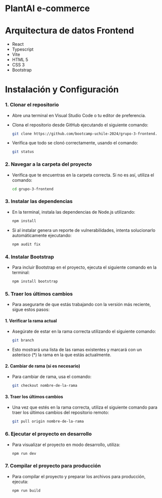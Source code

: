 # PlantAI e-commerce

# Arquitectura de datos Frontend

- React
- Typescript
- Vite
- HTML 5
- CSS 3
- Bootstrap

# Instalación y Configuración

### 1. Clonar el repositorio
- Abre una terminal en Visual Studio Code o tu editor de preferencia.
- Clona el repositorio desde GitHub ejecutando el siguiente comando:

  ```bash
  git clone https://github.com/bootcamp-uchile-2024/grupo-3-frontend.git
- Verifica que todo se clonó correctamente, usando el comando:
  ```bash
  git status
### 2. Navegar a la carpeta del proyecto
- Verifica que te encuentras en la carpeta correcta. Si no es así, utiliza el comando:

  ```bash
  cd grupo-3-frontend
### 3. Instalar las dependencias
- En la terminal, instala las dependencias de Node.js utilizando:

  ```bash
  npm install
- Si al instalar genera un reporte de vulnerabilidades, intenta solucionarlo automáticamente ejecutando: 
  ```bash
  npm audit fix
### 4. Instalar Bootstrap
- Para incluir Bootstrap en el proyecto, ejecuta el siguiente comando en la terminal:

  ```bash
  npm install bootstrap
### 5. Traer los últimos cambios

- Para asegurarte de que estás trabajando con la versión más reciente, sigue estos pasos:

#### 1. Verificar la rama actual
- Asegúrate de estar en la rama correcta utilizando el siguiente comando:

  ```bash
  git branch
- Esto mostrará una lista de las ramas existentes y marcará con un asterisco (*) la rama en la que estás actualmente.
#### 2. Cambiar de rama (si es necesario)
- Para cambiar de rama, usa el comando:
  ```bash
  git checkout nombre-de-la-rama
#### 3. Traer los últimos cambios
- Una vez que estés en la rama correcta, utiliza el siguiente comando para traer los últimos cambios del repositorio remoto:
  ```bash
  git pull origin nombre-de-la-rama
### 6. Ejecutar el proyecto en desarrollo

- Para visualizar el proyecto en modo desarrollo, utiliza:

  ```bash
  npm run dev
### 7. Compilar el proyecto para producción
- Para compilar el proyecto y preparar los archivos para producción, ejecuta:

  ```bash
  npm run build